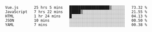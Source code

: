 <!--START_SECTION:waka-->
```text
Vue.js       25 hrs 5 mins   ██████████████████▒░░░░░░   73.32 % 
JavaScript   7 hrs 22 mins   █████▒░░░░░░░░░░░░░░░░░░░   21.55 % 
HTML         1 hr 24 mins    █░░░░░░░░░░░░░░░░░░░░░░░░   04.13 % 
JSON         10 mins         ░░░░░░░░░░░░░░░░░░░░░░░░░   00.50 % 
YAML         7 mins          ░░░░░░░░░░░░░░░░░░░░░░░░░   00.38 % 
```
<!--END_SECTION:waka-->
